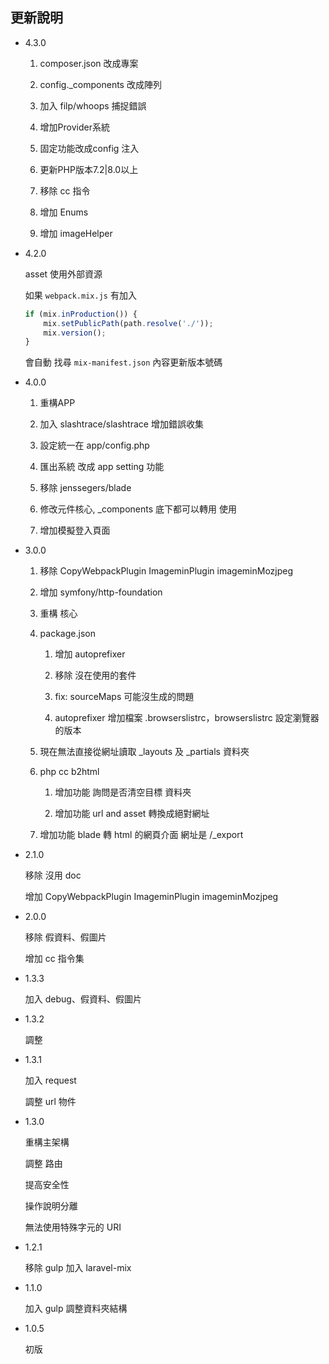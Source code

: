 ## 更新說明 ##

* 4.3.0

  1. composer.json 改成專案

  2. config._components 改成陣列

  3. 加入 filp/whoops 捕捉錯誤

  4. 增加Provider系統
  
  5. 固定功能改成config 注入

  6. 更新PHP版本7.2|8.0以上
  
  7. 移除 cc 指令
  
  8. 增加 Enums
  
  9. 增加 imageHelper

* 4.2.0

    asset 使用外部資源
    
    如果 `webpack.mix.js` 有加入
    
    ```javascript
    if (mix.inProduction()) {
        mix.setPublicPath(path.resolve('./'));
        mix.version();
    }
    ```
    
    會自動 找尋 `mix-manifest.json` 內容更新版本號碼

* 4.0.0
    
    1. 重構APP
    
    2. 加入 slashtrace/slashtrace 增加錯誤收集
    
    3. 設定統一在 app/config.php
    
    4. 匯出系統 改成 app setting 功能
    
    5. 移除 jenssegers/blade
    
    6. 修改元件核心, _components 底下都可以轉用 <x-xxx>使用
    
    7. 增加模擬登入頁面

* 3.0.0
    
    1. 移除 CopyWebpackPlugin ImageminPlugin imageminMozjpeg
    
    2. 增加 symfony/http-foundation
    
    3. 重構 核心
    
    4. package.json
        
        1. 增加 autoprefixer
        
        2. 移除 沒在使用的套件
        
        3. fix: sourceMaps 可能沒生成的問題
        
        4. autoprefixer 增加檔案 .browserslistrc，browserslistrc 設定瀏覽器的版本
        
    5. 現在無法直接從網址讀取 _layouts  及 _partials 資料夾
    
    6. php cc b2html
    
        1. 增加功能 詢問是否清空目標 資料夾
        
        2. 增加功能 url and asset 轉換成絕對網址
        
    7. 增加功能 blade 轉 html 的網頁介面 網址是 /_export

* 2.1.0

    移除 沒用 doc
    
    增加 CopyWebpackPlugin ImageminPlugin imageminMozjpeg

* 2.0.0

    移除 假資料、假圖片
    
    增加 cc 指令集

* 1.3.3

    加入 debug、假資料、假圖片

* 1.3.2

    調整

* 1.3.1

    加入 request
    
    調整 url 物件

* 1.3.0

    重構主架構
   
    調整 路由
    
    提高安全性
    
    操作說明分離
    
    無法使用特殊字元的 URI

* 1.2.1

    移除 gulp 加入 laravel-mix

* 1.1.0

    加入 gulp 調整資料夾結構

* 1.0.5

    初版
